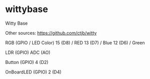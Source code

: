 # wittybase
Witty Base 

Other sources:
https://github.com/ctjb/witty


RGB (GPIO / LED Color)
15 (D8) / RED
13 (D7) / Blue
12 (D6) / Green

LDR (GPIO)
ADC (AO)

Button (GPIO)
4 (D2)

OnBoardLED (GPIO)
2 (D4)
